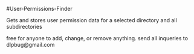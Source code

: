 #User-Permissions-Finder

<p>Gets and stores user permission data for a selected directory and all subdirectories</p>

<p>free for anyone to add, change, or remove anything.
send all inqueries to dlpbug@gmail.com</p>